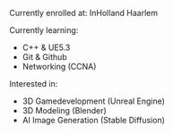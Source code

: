 Currently enrolled at: InHolland Haarlem

Currently learning:
<ul>
  <li>C++ & UE5.3 </li>
  <li>Git & Github</li>
  <li>Networking (CCNA)</li>
</ul>

Interested in:
<ul>
  <li>3D Gamedevelopment (Unreal Engine) </li>
  <li>3D Modeling (Blender)</li>
  <li>AI Image Generation (Stable Diffusion)</li>
</ul>

<!--
**Zhalmor/Zhalmor** is a ✨ _special_ ✨ repository because its `README.md` (this file) appears on your GitHub profile.

Here are some ideas to get you started:

- 🔭 I’m currently working on ...
- 🌱 I’m currently learning ...
- 👯 I’m looking to collaborate on ...
- 🤔 I’m looking for help with ...
- 💬 Ask me about ...
- 📫 How to reach me: ...
- 😄 Pronouns: ...
- ⚡ Fun fact: ...
-->
